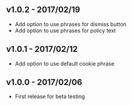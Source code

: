 ## v1.0.2 - 2017/02/19
- Add option to use phrases for dismiss button 
- Add option to use phrases for policy text

## v1.0.1 - 2017/02/12
- Add option to use default cookie phrase

## v1.0.0 - 2017/02/06
- First release for beta testing

